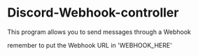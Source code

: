 # Discord-Webhook-controller
This program allows you to send messages through a Webhook

remember to put the Webhook URL in 'WEBHOOK_HERE'
